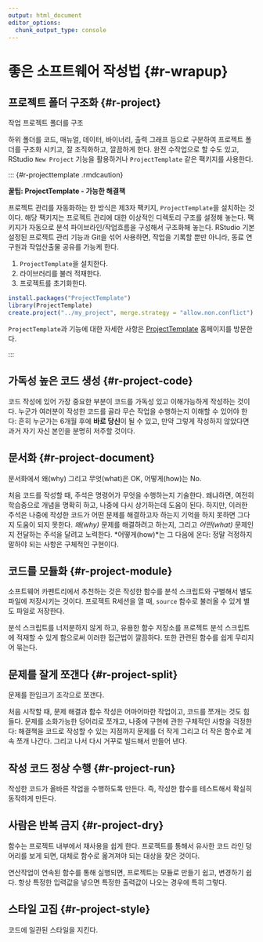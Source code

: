 ```yaml
---
output: html_document
editor_options: 
  chunk_output_type: console
---
```





# 좋은 소프트웨어 작성법 {#r-wrapup}

## 프로젝트 폴더 구조화 {#r-project}

작업 프로젝트 폴더를 구조 

하위 폴더를 코드, 매뉴얼, 데이터, 바이너리, 출력 그래프 등으로 구분하여 프로젝트 폴더를 구조화 시키고, 잘 조직화하고, 깔끔하게 한다.
완전 수작업으로 할 수도 있고, RStudio `New Project` 기능을 활용하거나 `ProjectTemplate` 같은 팩키지를 사용한다.

::: {#r-projecttemplate .rmdcaution}

**꿀팁: ProjectTemplate - 가능한 해결책** 

프로젝트 관리를 자동화하는 한 방식은 제3자 팩키지, `ProjectTemplate`을 설치하는 것이다.
해당 팩키지는 프로젝트 관리에 대한 이상적인 디렉토리 구조를 설정해 놓는다.
팩키지가 자동으로 분석 파이브라인/작업흐름을 구성해서 구조화해 놓는다.
RStudio 기본설정된 프로젝트 관리 기능과 Git을 섞어 사용하면, 작업을 기록할 뿐만 아니라,
동료 연구원과 작업산출물 공유를 가능케 한다.

1. `ProjectTemplate`을 설치한다.
2. 라이브러리를 불러 적재한다.
3. 프로젝트를 초기화한다.


```r
install.packages("ProjectTemplate")
library(ProjectTemplate)
create.project("../my_project", merge.strategy = "allow.non.conflict")
```

`ProjectTemplate`과 기능에 대한 자세한 사항은
[ProjectTemplate](http://projecttemplate.net/index.html) 홈페이지를 방문한다.

:::


## 가독성 높은 코드 생성 {#r-project-code}

코드 작성에 있어 가장 중요한 부분이 코드를 가독성 있고 이해가능하게 작성하는 것이다.
누군가 여러분이 작성한 코드를 골라 무슨 작업을 수행하는지 이해할 수 있어야 한다:
흔히 누군가는 6개월 후에 **바로 당신**이 될 수 있고, 만약 그렇게 작성하지 않았다면
과거 자기 자신 본인을 분명히 저주할 것이다.

## 문서화 {#r-project-document}

문서화에서 왜(why) 그리고 무엇(what)은 OK, 어떻게(how)는 No.

처음 코드를 작성할 때, 주석은 명령어가 무엇을 수행하는지 기술한다.
왜냐하면, 여전히 학습중으로 개념을 명확히 하고, 나중에 다시 상기하는데 도움이 된다.
하지만, 이러한 주석은 나중에 작성한 코드가 어떤 문제를 해결하고자 하는지
기억을 하지 못하면 그다지 도움이 되지 못한다.
*왜(why)* 문제를 해결하려고 하는지, 그리고 *어떤(what)* 문제인지 전달하는 
주석을 달려고 노력한다.
*어떻게(how)*는 그 다음에 온다: 정말 걱정하지 말하야 되는 사항은 구체적인 구현이다.


## 코드를 모듈화 {#r-project-module}

소프트웨어 카펜트리에서 추천하는 것은 작성한 함수를 분석 스크립트와 
구별해서 별도 파일에 저장시키는 것이다. 프로젝트 R세션을 열 때,
`source` 함수로 불러올 수 있게 별도 파일로 저장한다.

분석 스크립트를 너저분하지 않게 하고, 유용한 함수 저장소를 
프로젝트 분석 스크립트에 적재할 수 있게 함으로써 이러한 접근법이 깔끔하다.
또한 관련된 함수를 쉽게 무리지어 묶는다.

## 문제를 잘게 쪼갠다 {#r-project-split}

문제를 한입크기 조각으로 쪼갠다.

처음 시작할 때, 문제 해결과 함수 작성은 어마어마한 작업이고,
코드를 쪼개는 것도 힘들다.
문제를 소화가능한 덩어리로 쪼개고,
나중에 구현에 관한 구체적인 사항을 걱정한다:
해결책을 코드로 작성할 수 있는 지점까지 
문제를 더 작게 그리고 더 작은 함수로 계속 쪼개 나간다.
그리고 나서 다시 거꾸로 빌드해서 만들어 낸다.


## 작성 코드 정상 수행 {#r-project-run}

작성한 코드가 올바른 작업을 수행하도록 만든다. 
즉, 작성한 함수를 테스트해서 확실히 동작하게 만든다.

## 사람은 반복 금지 {#r-project-dry}

함수는 프로젝트 내부에서 재사용을 쉽게 한다.
프로젝트를 통해서 유사한 코드 라인 덩어리를 보게 되면,
대체로 함수로 옮겨져야 되는 대상을 찾은 것이다.

연산작업이 연속된 함수를 통해 실행되면,
프로젝트는 모듈로 만들기 쉽고, 변경하기 쉽다.
항상 특정한 입력값을 넣으면 특정한 출력값이 나오는 경우에 특히 그렇다.


## 스타일 고집 {#r-project-style}

코드에 일관된 스타일을 지킨다.



